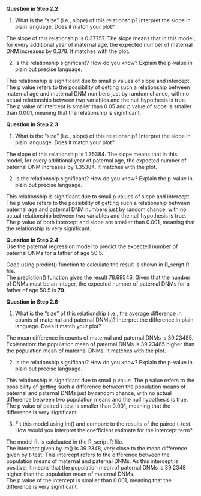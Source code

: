 **Question in Step 2.2**   
1. What is the “size” (i.e., slope) of this relationship? Interpret the slope in plain language. Does it match your plot?    
    
The slope of this relationship is 0.37757. The slope means that in this model, for every additional year of maternal age, the expected number of maternal DNM increases by 0.378. It matches with the plot.   
    
   
2. Is the relationship significant? How do you know? Explain the p-value in plain but precise language.     
    
This relationship is significant due to small p values of slope and intercept. The p value refers to the possibility of getting such a relationship between maternal age and maternal DNM numbers just by random chance, with no actual relationship between two variables and the null hypothesis is true. The p value of intercept is smaller than 0.05 and p value of slope is smaller than 0.001, meaning that the relationship is significant.   
   


**Question in Step 2.3**     
1. What is the “size” (i.e., slope) of this relationship? Interpret the slope in plain language. Does it match your plot?    
    
The slope of this relationship is 1.35384. The slope means that in this model, for every additional year of paternal age, the expected number of paternal DNM increases by 1.35384. It matches with the plot.   
    
   
2. Is the relationship significant? How do you know? Explain the p-value in plain but precise language.     
    
This relationship is significant due to small p values of slope and intercept. The p value refers to the possibility of getting such a relationship between paternal age and paternal DNM numbers just by random chance, with no actual relationship between two variables and the null hypothesis is true. The p value of both intercept and slope are smaller than 0.001, meaning that the relationship is very significant.    
     
    
    
**Question in Step 2.4**    
Use the paternal regression model to predict the expected number of paternal DNMs for a father of age 50.5.   
    
Code using predict() function to calculate the result is shown in R_script.R file.   
The prediction() function gives the result 78.69546. Given that the number of DNMs must be an integer, the expected number of paternal DNMs for a father of age 50.5 is **79**.   
   
   
   
**Question in Step 2.6**    
1. What is the “size” of this relationship (i.e., the average difference in counts of maternal and paternal DNMs)? Interpret the difference in plain language. Does it match your plot?    
   
The mean difference in counts of maternal and paternal DNMs is 39.23485. Explanation: the population mean of paternal DNMs is 39.23485 higher than the population mean of maternal DNMs. It matches with the plot.   
   

2. Is the relationship significant? How do you know? Explain the p-value in plain but precise language.   
   
This relationship is significant due to small p value. The p value refers to the possibility of getting such a difference between the population means of paternal and paternal DNMs just by random chance, with no actual difference between two population means and the null hypothesis is true. The p value of paired t-test is smaller than 0.001, meaning that the difference is very significant.    
   

3. Fit this model using lm() and compare to the results of the paired t-test. How would you interpret the coefficient estimate for the intercept term?   
   
The model fit is calcluated in the R_script.R file.   
The intercept given by lm() is 39.2348, very close to the mean difference given by t-test. This intercept refers to the difference between the population means of maternal and paternal DNMs. As this intercept is positive, it means that the population mean of paternal DNMs is 39.2348 higher than the population mean of maternal DNMs.   
The p value of the intercept is smaller than 0.001, meaning that the difference is very significant.  